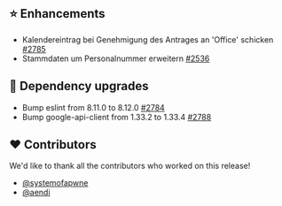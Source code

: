 ## ⭐ Enhancements

- Kalendereintrag bei Genehmigung des Antrages an 'Office' schicken [#2785](https://github.com/synyx/urlaubsverwaltung/issues/2785)
- Stammdaten um Personalnummer erweitern [#2536](https://github.com/synyx/urlaubsverwaltung/issues/2536)

## 🔨 Dependency upgrades

- Bump eslint from 8.11.0 to 8.12.0 [#2784](https://github.com/synyx/urlaubsverwaltung/pull/2784)
- Bump google-api-client from 1.33.2 to 1.33.4 [#2788](https://github.com/synyx/urlaubsverwaltung/pull/2788)

## ❤️ Contributors

We'd like to thank all the contributors who worked on this release!

- [@systemofapwne](https://github.com/systemofapwne)
- [@aendi](https://github.com/aendi)
